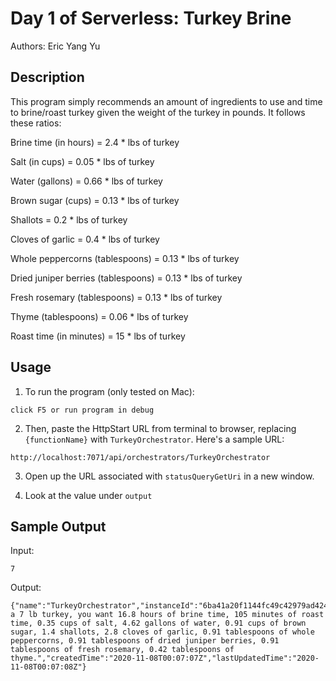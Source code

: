 # Day 1 of Serverless: Turkey Brine

Authors: Eric Yang Yu

## Description

This program simply recommends an amount of ingredients to use and time to brine/roast turkey given the weight of the turkey in pounds. It follows these ratios:

Brine time (in hours) = 2.4 * lbs of turkey
 
Salt (in cups) = 0.05 * lbs of turkey
 
Water (gallons) = 0.66 * lbs of turkey
 
Brown sugar (cups) = 0.13 * lbs of turkey
 
Shallots = 0.2 * lbs of turkey
 
Cloves of garlic = 0.4 * lbs of turkey
 
Whole peppercorns (tablespoons) = 0.13 * lbs of turkey
 
Dried juniper berries (tablespoons) = 0.13 * lbs of turkey
 
Fresh rosemary (tablespoons) = 0.13 * lbs of turkey
 
Thyme (tablespoons) = 0.06 * lbs of turkey
 
Roast time (in minutes) = 15 * lbs of turkey

## Usage
1. To run the program (only tested on Mac):
```
click F5 or run program in debug
```

2. Then, paste the HttpStart URL from terminal to browser, replacing `{functionName}` with `TurkeyOrchestrator`. Here's a sample URL:
```
http://localhost:7071/api/orchestrators/TurkeyOrchestrator
```

3. Open up the URL associated with `statusQueryGetUri` in a new window.

4. Look at the value under `output`

## Sample Output

Input:

```
7
```

Output:

```
{"name":"TurkeyOrchestrator","instanceId":"6ba41a20f1144fc49c42979ad424e785","runtimeStatus":"Completed","input":null,"customStatus":null,"output":"For a 7 lb turkey, you want 16.8 hours of brine time, 105 minutes of roast time, 0.35 cups of salt, 4.62 gallons of water, 0.91 cups of brown sugar, 1.4 shallots, 2.8 cloves of garlic, 0.91 tablespoons of whole peppercorns, 0.91 tablespoons of dried juniper berries, 0.91 tablespoons of fresh rosemary, 0.42 tablespoons of thyme.","createdTime":"2020-11-08T00:07:07Z","lastUpdatedTime":"2020-11-08T00:07:08Z"}
```